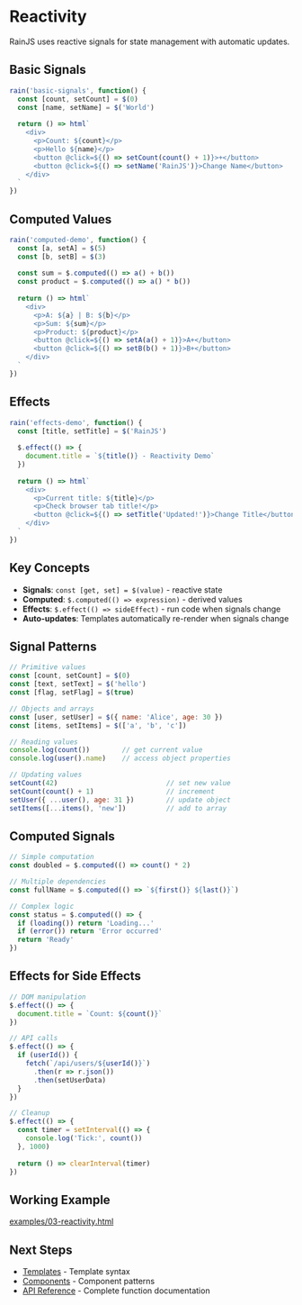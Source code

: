 # Reactivity

RainJS uses reactive signals for state management with automatic updates.

## Basic Signals

```javascript
rain('basic-signals', function() {
  const [count, setCount] = $(0)
  const [name, setName] = $('World')
  
  return () => html`
    <div>
      <p>Count: ${count}</p>
      <p>Hello ${name}</p>
      <button @click=${() => setCount(count() + 1)}>+</button>
      <button @click=${() => setName('RainJS')}>Change Name</button>
    </div>
  `
})
```

## Computed Values

```javascript
rain('computed-demo', function() {
  const [a, setA] = $(5)
  const [b, setB] = $(3)
  
  const sum = $.computed(() => a() + b())
  const product = $.computed(() => a() * b())
  
  return () => html`
    <div>
      <p>A: ${a} | B: ${b}</p>
      <p>Sum: ${sum}</p>
      <p>Product: ${product}</p>
      <button @click=${() => setA(a() + 1)}>A+</button>
      <button @click=${() => setB(b() + 1)}>B+</button>
    </div>
  `
})
```

## Effects

```javascript
rain('effects-demo', function() {
  const [title, setTitle] = $('RainJS')
  
  $.effect(() => {
    document.title = `${title()} - Reactivity Demo`
  })
  
  return () => html`
    <div>
      <p>Current title: ${title}</p>
      <p>Check browser tab title!</p>
      <button @click=${() => setTitle('Updated!')}>Change Title</button>
    </div>
  `
})
```

## Key Concepts

- **Signals**: `const [get, set] = $(value)` - reactive state
- **Computed**: `$.computed(() => expression)` - derived values
- **Effects**: `$.effect(() => sideEffect)` - run code when signals change
- **Auto-updates**: Templates automatically re-render when signals change

## Signal Patterns

```javascript
// Primitive values
const [count, setCount] = $(0)
const [text, setText] = $('hello')
const [flag, setFlag] = $(true)

// Objects and arrays
const [user, setUser] = $({ name: 'Alice', age: 30 })
const [items, setItems] = $(['a', 'b', 'c'])

// Reading values
console.log(count())        // get current value
console.log(user().name)    // access object properties

// Updating values
setCount(42)                           // set new value
setCount(count() + 1)                  // increment
setUser({ ...user(), age: 31 })        // update object
setItems([...items(), 'new'])          // add to array
```

## Computed Signals

```javascript
// Simple computation
const doubled = $.computed(() => count() * 2)

// Multiple dependencies
const fullName = $.computed(() => `${first()} ${last()}`)

// Complex logic
const status = $.computed(() => {
  if (loading()) return 'Loading...'
  if (error()) return 'Error occurred'
  return 'Ready'
})
```

## Effects for Side Effects

```javascript
// DOM manipulation
$.effect(() => {
  document.title = `Count: ${count()}`
})

// API calls
$.effect(() => {
  if (userId()) {
    fetch(`/api/users/${userId()}`)
      .then(r => r.json())
      .then(setUserData)
  }
})

// Cleanup
$.effect(() => {
  const timer = setInterval(() => {
    console.log('Tick:', count())
  }, 1000)
  
  return () => clearInterval(timer)
})
```

## Working Example

[examples/03-reactivity.html](../examples/03-reactivity.html)

## Next Steps

- [Templates](templates.md) - Template syntax
- [Components](components.md) - Component patterns
- [API Reference](api.md) - Complete function documentation